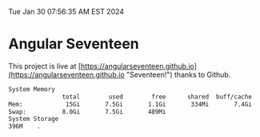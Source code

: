 Tue Jan 30 07:56:35 AM EST 2024

# Angular Seventeen


This project is live at [https://angularseventeen.github.io](https://angularseventeen.github.io "Seventeen!") thanks to Github.

```bash
System Memory
               total        used        free      shared  buff/cache   available
Mem:            15Gi       7.5Gi       1.1Gi       334Mi       7.4Gi       7.8Gi
Swap:          8.0Gi       7.5Gi       489Mi
System Storage
396M	.
```
```bash
